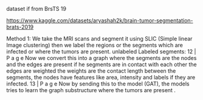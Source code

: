 dataset if from BrsTS 19

https://www.kaggle.com/datasets/aryashah2k/brain-tumor-segmentation-brats-2019

Method 1:
We take the MRI scans and segment it using SLIC (Simple linear Image clustering)
then we label the regions or the segments which are infected or where the tumors are 
present.
unlabeled
Labeled segments:
12 | P a g e
Now we convert this into a graph where the segments are the nodes and the edges are 
present if he segments are in contact with each other the edges are weighted the weights 
are the contact length between the segments, the nodes have features like area, intensity 
and labels if they are infected.
13 | P a g e
Now by sending this to the model (GAT), the models tries to learn the graph substructure 
where the tumors are present .
